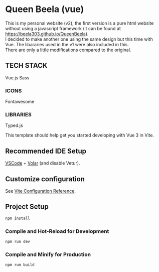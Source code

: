 # Queen Beela (vue)

This is my personal website (v2), the first version is a pure html website without using a javascript framework (it can be found at https://beela303.github.io/QueenBeela).
<br>
I decided to make another one using the same design but this time with Vue.
The libararies used in the v1 were also included in this.
<br>
There are only a little modifications compared to the original.

## TECH STACK

Vue.js
Sass

### ICONS

Fontawesome

### LIBRARIES

Typed.js

This template should help get you started developing with Vue 3 in Vite.

## Recommended IDE Setup

[VSCode](https://code.visualstudio.com/) + [Volar](https://marketplace.visualstudio.com/items?itemName=Vue.volar) (and disable Vetur).

## Customize configuration

See [Vite Configuration Reference](https://vite.dev/config/).

## Project Setup

```sh
npm install
```

### Compile and Hot-Reload for Development

```sh
npm run dev
```

### Compile and Minify for Production

```sh
npm run build
```
